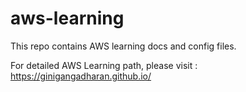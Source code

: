 # aws-learning
This repo contains AWS learning docs and config files.

For detailed AWS Learning path, please visit : https://ginigangadharan.github.io/
